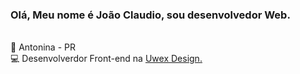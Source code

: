 ### Olá, Meu nome é  João Claudio, sou desenvolvedor Web.
   <br>
   📍 Antonina - PR<br>
   💻 Desenvolverdor Front-end na  <a href="https://uwex.com.br/"> Uwex Design.</a><br> 


